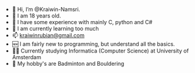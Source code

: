 - 👋 Hi, I’m @Kraiwin-Namsri.
- 🔞 I am 18 years old.
- 🧪 I have some experience with mainly C, python and C#
- 🌱 I am currently learning too much
- 📫 kraiwinrubian@gmail.com
- 🆕 I am fairly new to programming, but understand all the basics.
- 👨‍🎓 Currently studying Informatica (Computer Science) at University of Amsterdam
- 🏸 My hobby's are Badminton and Bouldering
